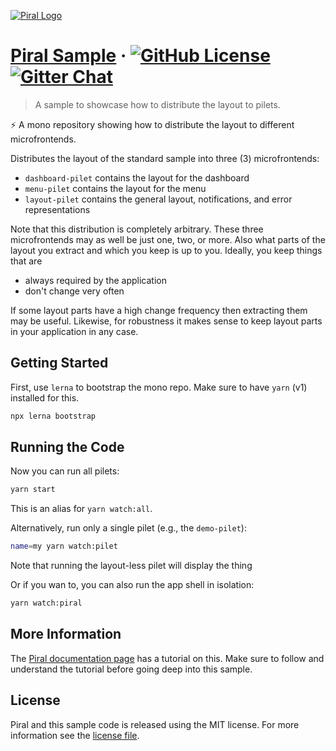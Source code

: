 [![Piral Logo](https://github.com/smapiot/piral/raw/develop/docs/assets/logo.png)](https://piral.io)

# [Piral Sample](https://piral.io) &middot; [![GitHub License](https://img.shields.io/badge/license-MIT-blue.svg)](https://github.com/smapiot/piral/blob/main/LICENSE) [![Gitter Chat](https://badges.gitter.im/gitterHQ/gitter.png)](https://gitter.im/piral-io/community)

> A sample to showcase how to distribute the layout to pilets.

:zap: A mono repository showing how to distribute the layout to different microfrontends.

Distributes the layout of the standard sample into three (3) microfrontends:

- `dashboard-pilet` contains the layout for the dashboard
- `menu-pilet` contains the layout for the menu
- `layout-pilet` contains the general layout, notifications, and error representations

Note that this distribution is completely arbitrary. These three microfrontends may as well be just one, two, or more. Also what parts of the layout you extract and which you keep is up to you. Ideally, you keep things that are

- always required by the application
- don't change very often

If some layout parts have a high change frequency then extracting them may be useful. Likewise, for robustness it makes sense to keep layout parts in your application in any case.

## Getting Started

First, use `lerna` to bootstrap the mono repo. Make sure to have `yarn` (v1) installed for this.

```sh
npx lerna bootstrap
```

## Running the Code

Now you can run all pilets:

```sh
yarn start
```

This is an alias for `yarn watch:all`.

Alternatively, run only a single pilet (e.g., the `demo-pilet`):

```sh
name=my yarn watch:pilet
```

Note that running the layout-less pilet will display the thing

Or if you wan to, you can also run the app shell in isolation:

```sh
yarn watch:piral
```

## More Information

The [Piral documentation page](https://docs.piral.io/guidelines/tutorials/23-monorepo) has a tutorial on this. Make sure to follow and understand the tutorial before going deep into this sample.

## License

Piral and this sample code is released using the MIT license. For more information see the [license file](./LICENSE).
